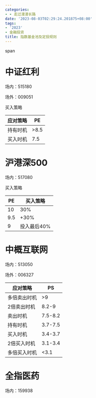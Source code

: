 ```yaml
---
categories:
- - 走过漫漫长路
date: '2023-08-03T02:29:24.201875+08:00'
tags:
- '2023'
- 金融投资
title: 指数基金池及定投规则
---
```

span

</aside>

# 中证红利

场内：515180

场外：009051

买入策略


| 应对策略 | PE   |
| -------- | ---- |
| 持有时机 | >8.5 |
| 买入时机 | 7.5  |

# 沪港深500

场内：517080



买入策略


| PE  | 买入策略    |
| --- | ----------- |
| 10  | 30%         |
| 9.5 | +30%        |
| 9   | 投入最后40% |

# 中概互联网

场内：513050

场外：006327


| 应对策略     | PS      |
| ------------ | ------- |
| 多倍卖出时机 | >9      |
| 2倍卖出时机  | 8.2-9   |
| 卖出时机     | 7.5-8.2 |
| 持有时机     | 3.7-7.5 |
| 买入时机     | 3.4-3.7 |
| 2倍买入时机  | 3.1-3.4 |
| 多倍买入时机 | <3.1    |

# 全指医药

场内：159938
